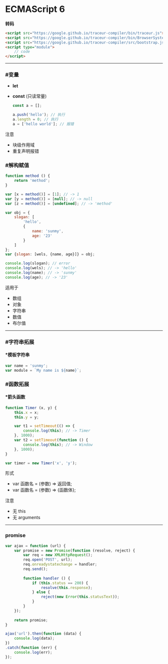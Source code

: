 # ECMAScript 6 #

__转码__
```html
<script src="https://google.github.io/traceur-compiler/bin/traceur.js"></script>
<script src="https://google.github.io/traceur-compiler/bin/BrowserSystem.js"></script>
<script src="https://google.github.io/traceur-compiler/src/bootstrap.js"></script>
<script type="module">
    // code
</script>
```

*****

### #变量 ###

+ __let__

+ __const__ (只读常量)

    ```javascript
    const a = [];
    
    a.push('hello'); // 执行
    a.length = 0; // 执行
    a = ['hello world']; // 报错
    ```

注意
- 块级作用域
- 重复声明报错

### #解构赋值 ###

```javascript
function method () {
    return 'method';
}

var [x = method()] = [1]; // -> 1
var [y = method()] = [null]; // -> null
var [z = method()] = [undefined]; // -> 'method'
```
```javascript
var obj = {
    slogan: [
        'hello',
        {
            name: 'sunmy',
            age: '23'
        }
    ]
};
var {slogan: [wels, {name, age}]} = obj;

console.log(slogan); // error
console.log(wels); // -> 'hello'
console.log(name); // -> 'sunmy'
console.log(age); // -> '23'
```

适用于
- 数组
- 对象
- 字符串
- 数值
- 布尔值

*****

### #字符串拓展 ###

#### *模板字符串 ####

```javascript
var name = 'sunmy';
var module = `My name is ${name}`;
```

### #函数拓展 ###

#### *箭头函数 ####

```javascript
function Timer (x, y) {
    this.x = x;
    this.y = y;

    var t1 = setTimeout(() => {
        console.log(this); // -> Timer
    }, 1000);
    var t2 = setTimeout(function () {
        console.log(this); // -> Window
    }, 1000);
}

var timer = new Timer('x', 'y');
```

形式
- var 函数名 = (参数) => 返回值;
- var 函数名 = (参数) => {函数体};

注意
- 无 this
- 无 arguments

*****

### promise ###

```javascript
var ajax = function (url) {
    var promise = new Promise(function (resolve, reject) {
        var req = new XMLHttpRequest();
        req.open('POST', url);
        req.onreadystatechange = handler;
        req.send();
        
        function handler () {
            if (this.status == 200) {
                resolve(this.response);
            } else {
                reject(new Error(this.statusText));
            }
        }
    });
    
    return promise;
}

ajax('url').then(function (data) {
    console.log(data);
})
.catch(function (err) {
    console.log(err);
});
```